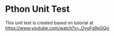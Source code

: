 # Pthon Unit Test
 This unit test is created based on tutorial at https://www.youtube.com/watch?v=_OyuFg9pGQg
